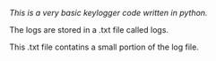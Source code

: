 *This is a very basic keylogger code written in python.*

The logs are stored in a .txt file called logs.

This .txt file contatins a small portion of the log file.
